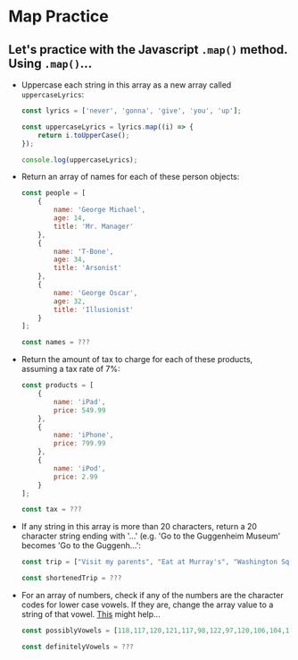 # Map Practice

## Let's practice with the Javascript `.map()` method. Using `.map()`...

* Uppercase each string in this array as a new array called `uppercaseLyrics`: 
	
	```javascript
	const lyrics = ['never', 'gonna', 'give', 'you', 'up'];

	const uppercaseLyrics = lyrics.map((i) => {
		return i.toUpperCase();
	});
	
	console.log(uppercaseLyrics);
	```
	
* Return an array of names for each of these person objects: 

	```javascript
	const people = [
		{
			name: 'George Michael',
			age: 14,
			title: 'Mr. Manager'
		},
		{
			name: 'T-Bone',
			age: 34,
			title: 'Arsonist'
		},
		{
			name: 'George Oscar',
			age: 32,
			title: 'Illusionist'
		}
	];

	const names = ???
	```
	
* Return the amount of tax to charge for each of these products, assuming a tax rate of 7%: 
	
	```javascript
	const products = [
		{
			name: 'iPad',
			price: 549.99
		},
		{
			name: 'iPhone',
			price: 799.99
		},
		{
			name: 'iPod',
			price: 2.99
		}
	];

	const tax = ???
	```	
	
* If any string in this array is more than 20 characters, return a 20 character string ending with '...' (e.g. 'Go to the Guggenheim Museum' becomes 'Go to the Guggenh...': 
	
	```javascript
	const trip = ["Visit my parents", "Eat at Murray's", "Washington Square Park", "Take the Staten Island Ferry", "Whitney Museum"];
	
	const shortenedTrip = ???

	```
	
* For an array of numbers, check if any of the numbers are the character codes for lower case vowels. If they are, change the array value to a string of that vowel. [This](https://developer.mozilla.org/en-US/docs/Web/JavaScript/Reference/Global_Objects/String/fromCharCode) might help...

	```javascript
	const possiblyVowels = [118,117,120,121,117,98,122,97,120,106,104,116,113,114,113,120,106];
	
	const definitelyVowels = ???
	```

	
	